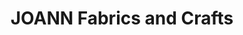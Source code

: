 ---
title: "JOANN Fabrics and Crafts"
url: /orchards-market-place/joann-fabrics-and-crafts/
shop: Basteln
---